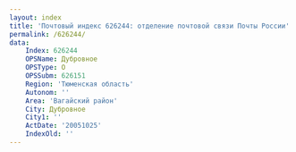 ```yaml
---
layout: index
title: 'Почтовый индекс 626244: отделение почтовой связи Почты России'
permalink: /626244/
data:
    Index: 626244
    OPSName: Дубровное
    OPSType: О
    OPSSubm: 626151
    Region: 'Тюменская область'
    Autonom: ''
    Area: 'Вагайский район'
    City: Дубровное
    City1: ''
    ActDate: '20051025'
    IndexOld: ''
---
```

